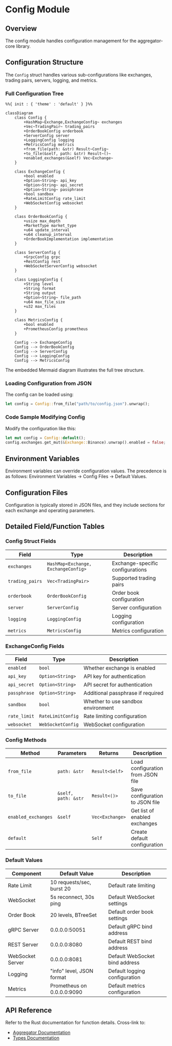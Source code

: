 # Config Module

## Overview

The config module handles configuration management for the aggregator-core library.

## Configuration Structure

The `Config` struct handles various sub-configurations like exchanges, trading pairs, servers, logging, and metrics.

### Full Configuration Tree

```mermaid
%%{ init : { 'theme' : 'default' } }%%

classDiagram
    class Config {
        +HashMap~Exchange,ExchangeConfig~ exchanges
        +Vec~TradingPair~ trading_pairs
        +OrderBookConfig orderbook
        +ServerConfig server
        +LoggingConfig logging
        +MetricsConfig metrics
        +from_file(path: &str) Result~Config~
        +to_file(&self, path: &str) Result~()~
        +enabled_exchanges(&self) Vec~Exchange~
    }
    
    class ExchangeConfig {
        +bool enabled
        +Option~String~ api_key
        +Option~String~ api_secret
        +Option~String~ passphrase
        +bool sandbox
        +RateLimitConfig rate_limit
        +WebSocketConfig websocket
    }
    
    class OrderBookConfig {
        +usize max_depth
        +MarketType market_type
        +u64 update_interval
        +u64 cleanup_interval
        +OrderBookImplementation implementation
    }
    
    class ServerConfig {
        +GrpcConfig grpc
        +RestConfig rest
        +WebSocketServerConfig websocket
    }
    
    class LoggingConfig {
        +String level
        +String format
        +String output
        +Option~String~ file_path
        +u64 max_file_size
        +u32 max_files
    }
    
    class MetricsConfig {
        +bool enabled
        +PrometheusConfig prometheus
    }
    
    Config --> ExchangeConfig
    Config --> OrderBookConfig
    Config --> ServerConfig
    Config --> LoggingConfig
    Config --> MetricsConfig
```

The embedded Mermaid diagram illustrates the full tree structure.

### Loading Configuration from JSON

The config can be loaded using:

```rust
let config = Config::from_file("path/to/config.json").unwrap();
```

### Code Sample Modifying Config

Modify the configuration like this:

```rust
let mut config = Config::default();
config.exchanges.get_mut(&Exchange::Binance).unwrap().enabled = false;
```

## Environment Variables

Environment variables can override configuration values. The precedence is as follows: Environment Variables -> Config Files -> Default Values.

## Configuration Files

Configuration is typically stored in JSON files, and they include sections for each exchange and operating parameters.

## Detailed Field/Function Tables

### Config Struct Fields

| Field | Type | Description |
|-------|------|-------------|
| `exchanges` | `HashMap<Exchange, ExchangeConfig>` | Exchange-specific configurations |
| `trading_pairs` | `Vec<TradingPair>` | Supported trading pairs |
| `orderbook` | `OrderBookConfig` | Order book configuration |
| `server` | `ServerConfig` | Server configuration |
| `logging` | `LoggingConfig` | Logging configuration |
| `metrics` | `MetricsConfig` | Metrics configuration |

### ExchangeConfig Fields

| Field | Type | Description |
|-------|------|-------------|
| `enabled` | `bool` | Whether exchange is enabled |
| `api_key` | `Option<String>` | API key for authentication |
| `api_secret` | `Option<String>` | API secret for authentication |
| `passphrase` | `Option<String>` | Additional passphrase if required |
| `sandbox` | `bool` | Whether to use sandbox environment |
| `rate_limit` | `RateLimitConfig` | Rate limiting configuration |
| `websocket` | `WebSocketConfig` | WebSocket configuration |

### Config Methods

| Method | Parameters | Returns | Description |
|--------|------------|---------|-------------|
| `from_file` | `path: &str` | `Result<Self>` | Load configuration from JSON file |
| `to_file` | `&self, path: &str` | `Result<()>` | Save configuration to JSON file |
| `enabled_exchanges` | `&self` | `Vec<Exchange>` | Get list of enabled exchanges |
| `default` | | `Self` | Create default configuration |

### Default Values

| Component | Default Value | Description |
|-----------|---------------|-------------|
| Rate Limit | 10 requests/sec, burst 20 | Default rate limiting |
| WebSocket | 5s reconnect, 30s ping | Default WebSocket settings |
| Order Book | 20 levels, BTreeSet | Default order book settings |
| gRPC Server | 0.0.0.0:50051 | Default gRPC bind address |
| REST Server | 0.0.0.0:8080 | Default REST bind address |
| WebSocket Server | 0.0.0.0:8081 | Default WebSocket bind address |
| Logging | "info" level, JSON format | Default logging configuration |
| Metrics | Prometheus on 0.0.0.0:9090 | Default metrics configuration |

## API Reference

Refer to the Rust documentation for function details. Cross-link to:
- [Aggregator Documentation](aggregator.md)
- [Types Documentation](types.md)
